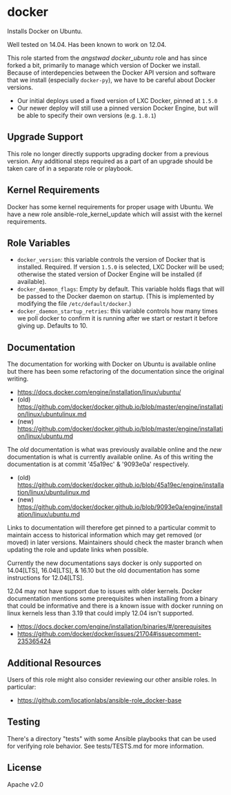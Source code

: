 docker
======

Installs Docker on Ubuntu.

Well tested on 14.04. Has been known to work on 12.04.

This role started from the *angstwad* *docker_ubuntu* role and has since forked a bit, primarily
to manage which version of Docker we install. Because of interdepencies between the Docker API
version and software that we install (especially `docker-py`), we have to be careful about
Docker versions.

  - Our initial deploys used a fixed version of LXC Docker, pinned at `1.5.0`
  - Our newer deploy will still use a pinned version Docker Engine, but will be able to specify
    their own versions (e.g. `1.8.1`)

Upgrade Support
---------------

This role no longer directly supports upgrading docker from a previous version. Any additional
steps required as a part of an upgrade should be taken care of in a separate role or playbook.

Kernel Requirements
-------------------

Docker has some kernel requirements for proper usage with Ubuntu. We have a new role
ansible-role_kernel_update which will assist with the kernel requirements.

Role Variables
--------------

  - `docker_version`: this variable controls the version of Docker that is installed. Required.
    If version `1.5.0` is selected, LXC Docker will be used; otherwise the stated version of
    Docker Engine will be installed (if available).
  - `docker_daemon_flags`: Empty by default. This variable holds flags that will be passed to
    the Docker daemon on startup. (This is implemented by modifying the file `/etc/default/docker`.)
  - `docker_daemon_startup_retries`: this variable controls how many times we poll docker to
    confirm it is running after we start or restart it before giving up. Defaults to 10.

Documentation
-------------

The documentation for working with Docker on Ubuntu is available online but there has been
some refactoring of the documentation since the original writing.

  * https://docs.docker.com/engine/installation/linux/ubuntu/
  * (old) https://github.com/docker/docker.github.io/blob/master/engine/installation/linux/ubuntulinux.md
  * (new) https://github.com/docker/docker.github.io/blob/master/engine/installation/linux/ubuntu.md

The *old* documentation is what was previously available online and the *new* documentation is what is
currently available online. As of this writing the documentation is at commit '45a19ec' & '9093e0a' respectively.

  * (old) https://github.com/docker/docker.github.io/blob/45a19ec/engine/installation/linux/ubuntulinux.md
  * (new) https://github.com/docker/docker.github.io/blob/9093e0a/engine/installation/linux/ubuntu.md

Links to documentation will therefore get pinned to a particular commit to maintain access
to historical information which may get removed (or moved) in later versions. Maintainers
should check the master branch when updating the role and update links when possible.

Currently the new documentations says docker is only supported on 14.04[LTS], 16.04[LTS], & 16.10
but the old documentation has some instructions for 12.04[LTS].

12.04 may not have support due to issues with older kernels. Docker documentation mentions some
prerequisites when installing from a binary that could be informative and there is a known
issue with docker running on linux kernels less than 3.19 that could imply 12.04 isn't supported.

  * https://docs.docker.com/engine/installation/binaries/#/prerequisites
  * https://github.com/docker/docker/issues/21704#issuecomment-235365424

Additional Resources
--------------------

Users of this role might also consider reviewing our other ansible roles.
In particular:

  * https://github.com/locationlabs/ansible-role_docker-base

Testing
-------

There's a directory "tests" with some Ansible playbooks that can be used for verifying role
behavior. See tests/TESTS.md for more information.

License
-------

Apache v2.0
